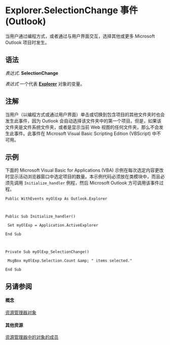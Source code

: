 
# Explorer.SelectionChange 事件 (Outlook)

当用户通过编程方式，或者通过与用户界面交互，选择其他或更多 Microsoft Outlook 项目时发生。


## 语法

 _表达式_. **SelectionChange**

 _表达式_ 一个代表 **[Explorer](026591e5-049f-503a-4166-34e6dbc225fb.md)** 对象的变量。


## 注解

当用户（以编程方式或通过用户界面）单击或切换到包含项目的其他文件夹时也会发生此事件，因为 Outlook 会自动选择该文件夹中的第一个项目。但是，如果该文件夹是文件系统文件夹，或者是显示当前 Web 视图的任何文件夹，那么不会发生此事件。此事件在 Microsoft Visual Basic Scripting Edition (VBScript) 中不可用。


## 示例

下面的 Microsoft Visual Basic for Applications (VBA) 示例在每次选定内容更改时显示活动浏览器窗口中选定项目的数量。本示例代码必须放在类模块中，而且必须先调用  `Initialize_handler` 例程，然后 Microsoft Outlook 方可调用该事件过程。


```
Public WithEvents myOlExp As Outlook.Explorer 
 
 
 
Public Sub Initialize_handler() 
 
 Set myOlExp = Application.ActiveExplorer 
 
End Sub 
 
 
 
Private Sub myOlExp_SelectionChange() 
 
 MsgBox myOlExp.Selection.Count &amp; " items selected." 
 
End Sub
```


## 另请参阅


#### 概念


[资源管理器对象](026591e5-049f-503a-4166-34e6dbc225fb.md)
#### 其他资源


[资源管理器中的对象的成员](4412c507-4dcd-6005-b9c8-11824624250d.md)